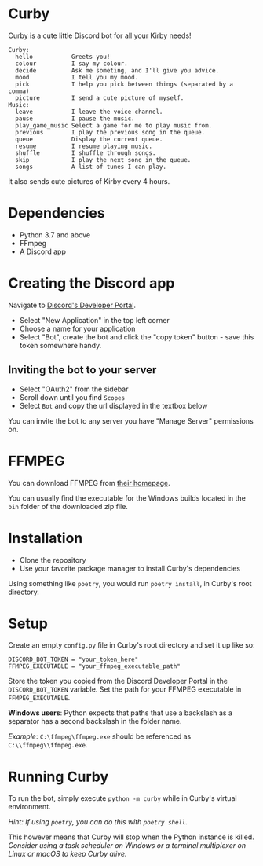 # Curby

Curby is a cute little Discord bot for all your Kirby needs!

```
Curby:
  hello           Greets you!
  colour          I say my colour.
  decide          Ask me someting, and I'll give you advice.
  mood            I tell you my mood.
  pick            I help you pick between things (separated by a comma)
  picture         I send a cute picture of myself.
Music:
  leave           I leave the voice channel.
  pause           I pause the music.
  play_game_music Select a game for me to play music from.
  previous        I play the previous song in the queue.
  queue           Display the current queue.
  resume          I resume playing music.
  shuffle         I shuffle through songs.
  skip            I play the next song in the queue.
  songs           A list of tunes I can play.
```

It also sends cute pictures of Kirby every 4 hours.

# Dependencies
- Python 3.7 and above
- FFmpeg
- A Discord app

# Creating the Discord app
Navigate to [Discord's Developer Portal](https://discord.com/developers/applications).

- Select "New Application" in the top left corner
- Choose a name for your application
- Select "Bot", create the bot and click the "copy token" button - save this token somewhere handy.

## Inviting the bot to your server
- Select "OAuth2" from the sidebar
- Scroll down until you find `Scopes`
- Select `Bot` and copy the url displayed in the textbox below

You can invite the bot to any server you have "Manage Server" permissions on.


# FFMPEG

You can download FFMPEG from [their homepage](http://ffmpeg.org/download.html).

You can usually find the executable for the Windows builds located in the `bin` folder of the downloaded zip file.


# Installation

- Clone the repository
- Use your favorite package manager to install Curby's dependencies

Using something like `poetry`, you would run `poetry install`, in Curby's root directory.

# Setup

Create an empty `config.py` file in Curby's root directory and set it up like so:

```
DISCORD_BOT_TOKEN = "your_token_here"
FFMPEG_EXECUTABLE = "your_ffmpeg_executable_path"
```

Store the token you copied from the Discord Developer Portal in the `DISCORD_BOT_TOKEN` variable.
Set the path for your FFMPEG executable in `FFMPEG_EXECUTABLE`.

**Windows users**: Python expects that paths that use a backslash as a separator has a second backslash in the folder name. 

*Example*: `C:\ffmpeg\ffmpeg.exe` should be referenced as `C:\\ffmpeg\\ffmpeg.exe`.

# Running Curby

To run the bot, simply execute `python -m curby` while in Curby's virtual environment.

*Hint: If using `poetry`, you can do this with `poetry shell`.*

This however means that Curby will stop when the Python instance is killed. *Consider using a task scheduler on Windows or a terminal multiplexer on Linux or macOS to keep Curby alive.*